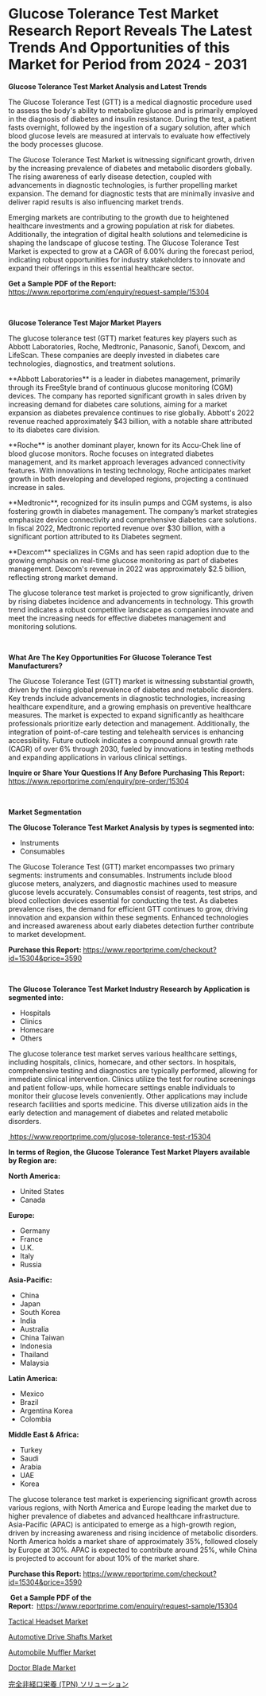 <p><h1>Glucose Tolerance Test Market Research Report Reveals The Latest Trends And Opportunities of this Market for Period from 2024 - 2031</h1></p><p><strong>Glucose Tolerance Test Market Analysis and Latest Trends</strong></p>
<p><p>The Glucose Tolerance Test (GTT) is a medical diagnostic procedure used to assess the body's ability to metabolize glucose and is primarily employed in the diagnosis of diabetes and insulin resistance. During the test, a patient fasts overnight, followed by the ingestion of a sugary solution, after which blood glucose levels are measured at intervals to evaluate how effectively the body processes glucose.</p><p>The Glucose Tolerance Test Market is witnessing significant growth, driven by the increasing prevalence of diabetes and metabolic disorders globally. The rising awareness of early disease detection, coupled with advancements in diagnostic technologies, is further propelling market expansion. The demand for diagnostic tests that are minimally invasive and deliver rapid results is also influencing market trends.</p><p>Emerging markets are contributing to the growth due to heightened healthcare investments and a growing population at risk for diabetes. Additionally, the integration of digital health solutions and telemedicine is shaping the landscape of glucose testing. The Glucose Tolerance Test Market is expected to grow at a CAGR of 6.00% during the forecast period, indicating robust opportunities for industry stakeholders to innovate and expand their offerings in this essential healthcare sector.</p></p>
<p><strong>Get a Sample PDF of the Report:&nbsp;</strong> <a href="https://www.reportprime.com/enquiry/request-sample/15304">https://www.reportprime.com/enquiry/request-sample/15304</a></p>
<p>&nbsp;</p>
<p><strong>Glucose Tolerance Test Major Market Players</strong></p>
<p><p>The glucose tolerance test (GTT) market features key players such as Abbott Laboratories, Roche, Medtronic, Panasonic, Sanofi, Dexcom, and LifeScan. These companies are deeply invested in diabetes care technologies, diagnostics, and treatment solutions.</p><p>**Abbott Laboratories** is a leader in diabetes management, primarily through its FreeStyle brand of continuous glucose monitoring (CGM) devices. The company has reported significant growth in sales driven by increasing demand for diabetes care solutions, aiming for a market expansion as diabetes prevalence continues to rise globally. Abbott's 2022 revenue reached approximately $43 billion, with a notable share attributed to its diabetes care division.</p><p>**Roche** is another dominant player, known for its Accu-Chek line of blood glucose monitors. Roche focuses on integrated diabetes management, and its market approach leverages advanced connectivity features. With innovations in testing technology, Roche anticipates market growth in both developing and developed regions, projecting a continued increase in sales.</p><p>**Medtronic**, recognized for its insulin pumps and CGM systems, is also fostering growth in diabetes management. The company’s market strategies emphasize device connectivity and comprehensive diabetes care solutions. In fiscal 2022, Medtronic reported revenue over $30 billion, with a significant portion attributed to its Diabetes segment.</p><p>**Dexcom** specializes in CGMs and has seen rapid adoption due to the growing emphasis on real-time glucose monitoring as part of diabetes management. Dexcom's revenue in 2022 was approximately $2.5 billion, reflecting strong market demand.</p><p>The glucose tolerance test market is projected to grow significantly, driven by rising diabetes incidence and advancements in technology. This growth trend indicates a robust competitive landscape as companies innovate and meet the increasing needs for effective diabetes management and monitoring solutions.</p></p>
<p>&nbsp;</p>
<p><strong>What Are The Key Opportunities For Glucose Tolerance Test Manufacturers?</strong></p>
<p><p>The Glucose Tolerance Test (GTT) market is witnessing substantial growth, driven by the rising global prevalence of diabetes and metabolic disorders. Key trends include advancements in diagnostic technologies, increasing healthcare expenditure, and a growing emphasis on preventive healthcare measures. The market is expected to expand significantly as healthcare professionals prioritize early detection and management. Additionally, the integration of point-of-care testing and telehealth services is enhancing accessibility. Future outlook indicates a compound annual growth rate (CAGR) of over 6% through 2030, fueled by innovations in testing methods and expanding applications in various clinical settings.</p></p>
<p><strong>Inquire or Share Your Questions If Any Before Purchasing This Report:</strong> <a href="https://www.reportprime.com/enquiry/pre-order/15304">https://www.reportprime.com/enquiry/pre-order/15304</a></p>
<p>&nbsp;</p>
<p><strong>Market Segmentation</strong></p>
<p><strong>The Glucose Tolerance Test Market Analysis by types is segmented into:</strong></p>
<p><ul><li>Instruments</li><li>Consumables</li></ul></p>
<p><p>The Glucose Tolerance Test (GTT) market encompasses two primary segments: instruments and consumables. Instruments include blood glucose meters, analyzers, and diagnostic machines used to measure glucose levels accurately. Consumables consist of reagents, test strips, and blood collection devices essential for conducting the test. As diabetes prevalence rises, the demand for efficient GTT continues to grow, driving innovation and expansion within these segments. Enhanced technologies and increased awareness about early diabetes detection further contribute to market development.</p></p>
<p><strong>Purchase this Report:&nbsp;</strong><a href="https://www.reportprime.com/checkout?id=15304&price=3590">https://www.reportprime.com/checkout?id=15304&price=3590</a></p>
<p>&nbsp;</p>
<p><strong>The Glucose Tolerance Test Market Industry Research by Application is segmented into:</strong></p>
<p><ul><li>Hospitals</li><li>Clinics</li><li>Homecare</li><li>Others</li></ul></p>
<p><p>The glucose tolerance test market serves various healthcare settings, including hospitals, clinics, homecare, and other sectors. In hospitals, comprehensive testing and diagnostics are typically performed, allowing for immediate clinical intervention. Clinics utilize the test for routine screenings and patient follow-ups, while homecare settings enable individuals to monitor their glucose levels conveniently. Other applications may include research facilities and sports medicine. This diverse utilization aids in the early detection and management of diabetes and related metabolic disorders.</p></p>
<p><a href="https://www.reportprime.com/glucose-tolerance-test-r15304">&nbsp;https://www.reportprime.com/glucose-tolerance-test-r15304</a></p>
<p><strong>In terms of Region, the Glucose Tolerance Test Market Players available by Region are:</strong></p>
<p>
    <p> <strong> North America: </strong>
        <ul>
            <li>United States</li>
            <li>Canada</li>
        </ul>
        </p> 
    <p> <strong> Europe: </strong>
        <ul>
            <li>Germany</li>
            <li>France</li>
            <li>U.K.</li>
            <li>Italy</li>
            <li>Russia</li>
        </ul>
        </p> 
    <p> <strong> Asia-Pacific: </strong>
        <ul>
            <li>China</li>
            <li>Japan</li>
            <li>South Korea</li>
            <li>India</li>
            <li>Australia</li>
            <li>China Taiwan</li>
            <li>Indonesia</li>
            <li>Thailand</li>
            <li>Malaysia</li>
        </ul>
        </p> 
    <p> <strong> Latin America: </strong>
        <ul>
            <li>Mexico</li>
            <li>Brazil</li>
            <li>Argentina Korea</li>
            <li>Colombia</li>
        </ul>
        </p> 
    <p> <strong> Middle East & Africa: </strong>
        <ul>
            <li>Turkey</li>
            <li>Saudi</li>
            <li>Arabia</li>
            <li>UAE</li>
            <li>Korea</li>
        </ul>
    </p>
    </p>
<p><p>The glucose tolerance test market is experiencing significant growth across various regions, with North America and Europe leading the market due to higher prevalence of diabetes and advanced healthcare infrastructure. Asia-Pacific (APAC) is anticipated to emerge as a high-growth region, driven by increasing awareness and rising incidence of metabolic disorders. North America holds a market share of approximately 35%, followed closely by Europe at 30%. APAC is expected to contribute around 25%, while China is projected to account for about 10% of the market share.</p></p>
<p><strong>Purchase this Report: </strong><a href="https://www.reportprime.com/checkout?id=15304&price=3590">https://www.reportprime.com/checkout?id=15304&price=3590</a></p>
<p>&nbsp;<strong>Get a Sample PDF of the Report:&nbsp;&nbsp;</strong><a href="https://www.reportprime.com/enquiry/request-sample/15304">https://www.reportprime.com/enquiry/request-sample/15304</a></p>
<p><strong></strong></p>
<p><p><a href="https://medium.com/@dan.murray5879/the-tactical-headset-market-report-analyzes-important-operational-and-performance-data-so-one-may-ed90108b9316">Tactical Headset Market</a></p><p><a href="https://issuu.com/reportprime-2/docs/automotive-drive-shafts-market-size_154bad7235b3a6">Automotive Drive Shafts Market</a></p><p><a href="https://issuu.com/reportprime-2/docs/automobile-muffler-market-size-2030_6bdc45f6e6ab1e">Automobile Muffler Market</a></p><p><a href="https://www.linkedin.com/pulse/strategic-roadmap-success-global-doctor-blade-market-analysis2024-2031-cx7he?trackingId=7terMqt3TPGEmhio6wSLcg%3D%3D">Doctor Blade Market</a></p><p><a href="https://medium.com/@oswaldheman9gu/total-parenteral-nutrition-tpn-solution-market-%E3%81%AF-%E3%82%B3%E3%82%B9%E3%83%88%E7%AE%A1%E7%90%86%E3%81%A8%E5%8A%B9%E7%8E%87%E5%90%91%E4%B8%8A%E3%82%92%E5%84%AA%E5%85%88%E3%81%97%E3%81%BE%E3%81%99-c4ba975d8c5b">完全非経口栄養 (TPN) ソリューション</a></p></p>